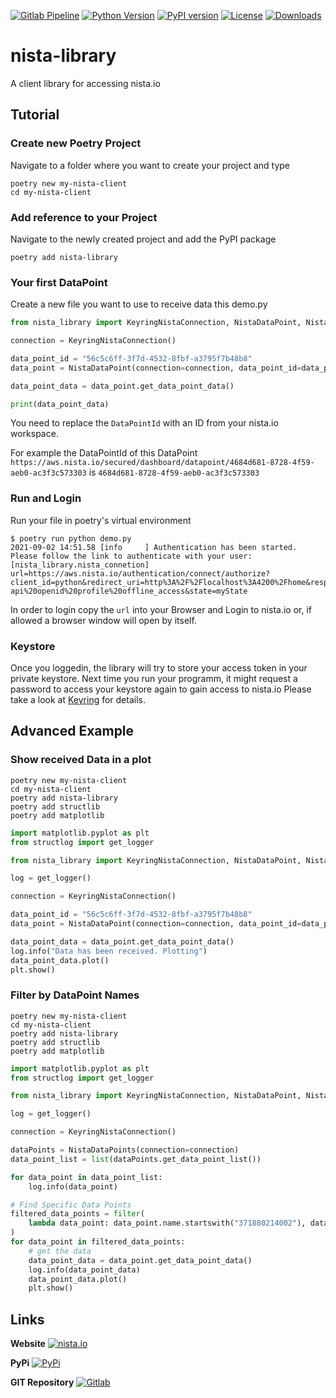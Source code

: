 [![Gitlab Pipeline](https://gitlab.com/campfiresolutions/public/nista.io-python-library/badges/main/pipeline.svg)](https://gitlab.com/campfiresolutions/public/nista.io-python-library/-/pipelines) [![Python Version](https://img.shields.io/pypi/pyversions/nista-library)](https://pypi.org/project/nista-library/) [![PyPI version](https://img.shields.io/pypi/v/nista-library)](https://pypi.org/project/nista-library/) [![License](https://img.shields.io/pypi/l/nista-library)](https://pypi.org/project/nista-library/) [![Downloads](https://img.shields.io/pypi/dm/nista-library)](https://pypi.org/project/nista-library/)

# nista-library

A client library for accessing nista.io

## Tutorial

### Create new Poetry Project

Navigate to a folder where you want to create your project and type

```shell
poetry new my-nista-client
cd my-nista-client
```

### Add reference to your Project

Navigate to the newly created project and add the PyPI package

```shell
poetry add nista-library
```

### Your first DataPoint

Create a new file you want to use to receive data this demo.py

```python
from nista_library import KeyringNistaConnection, NistaDataPoint, NistaDataPoints

connection = KeyringNistaConnection()

data_point_id = "56c5c6ff-3f7d-4532-8fbf-a3795f7b48b8"
data_point = NistaDataPoint(connection=connection, data_point_id=data_point_id)

data_point_data = data_point.get_data_point_data()

print(data_point_data)
```

You need to replace the `DataPointId` with an ID from your nista.io workspace.

For example the DataPointId of this DataPoint `https://aws.nista.io/secured/dashboard/datapoint/4684d681-8728-4f59-aeb0-ac3f3c573303` is `4684d681-8728-4f59-aeb0-ac3f3c573303`

### Run and Login

Run your file in poetry's virtual environment

```console
$ poetry run python demo.py
2021-09-02 14:51.58 [info     ] Authentication has been started. Please follow the link to authenticate with your user: [nista_library.nista_connetion] url=https://aws.nista.io/authentication/connect/authorize?client_id=python&redirect_uri=http%3A%2F%2Flocalhost%3A4200%2Fhome&response_type=code&scope=data-api%20openid%20profile%20offline_access&state=myState
```

In order to login copy the `url` into your Browser and Login to nista.io or, if allowed a browser window will open by itself.

### Keystore

Once you loggedin, the library will try to store your access token in your private keystore. Next time you run your programm, it might request a password to access your keystore again to gain access to nista.io
Please take a look at [Keyring](https://pypi.org/project/keyring/) for details.

## Advanced Example

### Show received Data in a plot

```shell
poetry new my-nista-client
cd my-nista-client
poetry add nista-library
poetry add structlib
poetry add matplotlib
```

```python
import matplotlib.pyplot as plt
from structlog import get_logger

from nista_library import KeyringNistaConnection, NistaDataPoint, NistaDataPoints

log = get_logger()

connection = KeyringNistaConnection()

data_point_id = "56c5c6ff-3f7d-4532-8fbf-a3795f7b48b8"
data_point = NistaDataPoint(connection=connection, data_point_id=data_point_id)

data_point_data = data_point.get_data_point_data()
log.info("Data has been received. Plotting")
data_point_data.plot()
plt.show()

```

### Filter by DataPoint Names

```shell
poetry new my-nista-client
cd my-nista-client
poetry add nista-library
poetry add structlib
poetry add matplotlib
```

```python
import matplotlib.pyplot as plt
from structlog import get_logger

from nista_library import KeyringNistaConnection, NistaDataPoint, NistaDataPoints

log = get_logger()

connection = KeyringNistaConnection()

dataPoints = NistaDataPoints(connection=connection)
data_point_list = list(dataPoints.get_data_point_list())

for data_point in data_point_list:
    log.info(data_point)

# Find Specific Data Points
filtered_data_points = filter(
    lambda data_point: data_point.name.startswith("371880214002"), data_point_list
)
for data_point in filtered_data_points:
    # get the data
    data_point_data = data_point.get_data_point_data()
    log.info(data_point_data)
    data_point_data.plot()
    plt.show()

```

## Links

**Website**
[![nista.io](https://www.nista.io/assets/images/nista-logo-small.svg)](nista.io)

**PyPi**
[![PyPi](https://pypi.org/static/images/logo-small.95de8436.svg)](https://pypi.org/project/nista-library/)

**GIT Repository**
[![Gitlab](https://about.gitlab.com/images/icons/logos/slp-logo.svg)](https://gitlab.com/campfiresolutions/public/nista.io-python-library)
